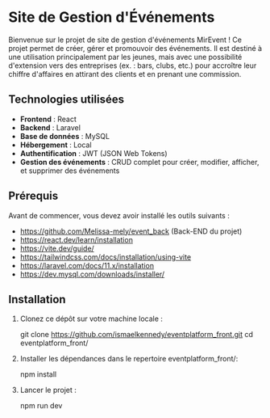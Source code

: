 # Site de Gestion d'Événements

Bienvenue sur le projet de site de gestion d'événements MirEvent ! Ce projet permet de créer, gérer et promouvoir des événements. Il est destiné à une utilisation principalement par les jeunes, mais avec une possibilité d'extension vers des entreprises (ex. : bars, clubs, etc.) pour accroître leur chiffre d'affaires en attirant des clients et en prenant une commission.

## Technologies utilisées

- **Frontend** : React
- **Backend** : Laravel
- **Base de données** : MySQL
- **Hébergement** : Local
- **Authentification** : JWT (JSON Web Tokens)
- **Gestion des événements** : CRUD complet pour créer, modifier, afficher, et supprimer des événements

## Prérequis
 
Avant de commencer, vous devez avoir installé les outils suivants :

- https://github.com/Melissa-mely/event_back (Back-END du projet)
- https://react.dev/learn/installation
- https://vite.dev/guide/
- https://tailwindcss.com/docs/installation/using-vite
- https://laravel.com/docs/11.x/installation
- https://dev.mysql.com/downloads/installer/

## Installation

1. Clonez ce dépôt sur votre machine locale :

   git clone https://github.com/ismaelkennedy/eventplatform_front.git
   cd eventplatform_front/

2. Installer les dépendances dans le repertoire eventplatform_front/:

    npm install 

3. Lancer le projet :

    npm run dev
